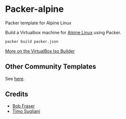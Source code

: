 # Packer-alpine

Packer template for Alpine Linux

Build a Virtualbox machine for [Alpine Linux](https://wiki.alpinelinux.org/wiki/Packer_installation) using Packer.

```bash
packer build packer.json
```

[More on the VirtualBox Iso Builder](https://developer.hashicorp.com/packer/plugins/builders/virtualbox/iso)

## Other Community Templates

See [here](https://www.packer.io/community-tools#templates).

## Credits

- [Bob Fraser](https://github.com/bobfraser1/packer-alpine)
- [Timo Sugliani](https://github.com/tsugliani/packer-alpine) 
